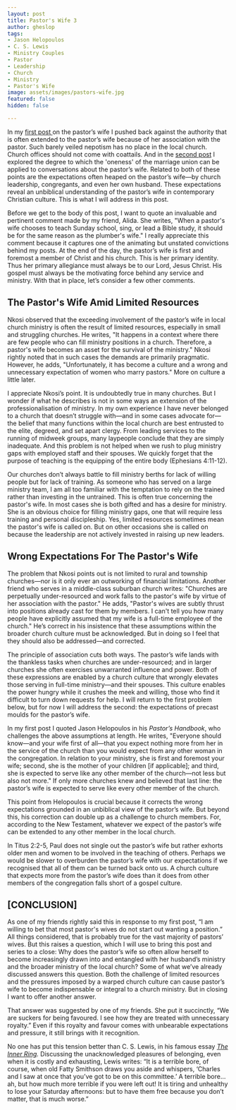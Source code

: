 ```yaml
---
layout: post
title: Pastor's Wife 3
author: gheslop
tags:
- Jason Helopoulos
- C. S. Lewis
- Ministry Couples
- Pastor
- Leadership
- Church
- Ministry
- Pastor's Wife
image: assets/images/pastors-wife.jpg
featured: false
hidden: false

---
```

In my [first post ](https://rekindle.co.za/content/2021-03-10-pastor-s-wife "Pastor's Wife Is Not A Church Office")on the pastor’s wife I pushed back against the authority that is often extended to the pastor’s wife because of her association with the pastor. Such barely veiled nepotism has no place in the local church. Church offices should not come with coattails. And in the [second post](https://rekindle.co.za/content/2021-04-07-pastor-s-wife-marriage-and-ministry "Marriage And Ministry") I explored the degree to which the 'oneness' of the marriage union can be applied to conversations about the pastor’s wife. Related to both of these points are the expectations often heaped on the pastor’s wife—by church leadership, congregants, and even her own husband. These expectations reveal an unbiblical understanding of the pastor’s wife in contemporary Christian culture. This is what I will address in this post.

Before we get to the body of this post, I want to quote an invaluable and pertinent comment made by my friend, Alida. She writes, "When a pastor's wife chooses to teach Sunday school, sing, or lead a Bible study, it should be for the same reason as the plumber's wife." I really appreciate this comment because it captures one of the animating but unstated convictions behind my posts. At the end of the day, the pastor’s wife is first and foremost a member of Christ and his church. This is her primary identity. Thus her primary allegiance must always be to our Lord, Jesus Christ. His gospel must always be the motivating force behind any service and ministry. With that in place, let’s consider a few other comments.

## **The Pastor's Wife Amid Limited Resources**

Nkosi observed that the exceeding involvement of the pastor’s wife in local church ministry is often the result of limited resources, especially in small and struggling churches. He writes, "It happens in a context where there are few people who can fill ministry positions in a church. Therefore, a pastor's wife becomes an asset for the survival of the ministry." Nkosi rightly noted that in such cases the demands are primarily pragmatic. However, he adds, "Unfortunately, it has become a culture and a wrong and unnecessary expectation of women who marry pastors." More on culture a little later.

I appreciate Nkosi’s point. It is undoubtedly true in many churches. But I wonder if what he describes is not in some ways an extension of the professionalisation of ministry. In my own experience I have never belonged to a church that doesn’t struggle with—and in some cases advocate for—the belief that many functions within the local church are best entrusted to the elite, degreed, and set apart clergy. From leading services to the running of midweek groups, many laypeople conclude that they are simply inadequate. And this problem is not helped when we rush to plug ministry gaps with employed staff and their spouses. We quickly forget that the purpose of teaching is the equipping of the entire body (Ephesians 4:11-12).

Our churches don’t always battle to fill ministry berths for lack of willing people but for lack of training. As someone who has served on a large ministry team, I am all too familiar with the temptation to rely on the trained rather than investing in the untrained. This is often true concerning the pastor's wife. In most cases she is both gifted and has a desire for ministry. She is an obvious choice for filling ministry gaps, one that will require less training and personal discipleship. Yes, limited resources sometimes mean the pastor's wife is called on. But on other occasions she is called on because the leadership are not actively invested in raising up new leaders.

## **Wrong Expectations For The Pastor's Wife**

The problem that Nkosi points out is not limited to rural and township churches—nor is it only ever an outworking of financial limitations. Another friend who serves in a middle-class suburban church writes: "Churches are perpetually under-resourced and work falls to the pastor's wife by virtue of her association with the pastor." He adds, "Pastor's wives are subtly thrust into positions already cast for them by members. I can't tell you how many people have explicitly assumed that my wife is a full-time employee of the church." He’s correct in his insistence that these assumptions within the broader church culture must be acknowledged. But in doing so I feel that they should also be addressed—and corrected.

The principle of association cuts both ways. The pastor’s wife lands with the thankless tasks when churches are under-resourced; and in larger churches she often exercises unwarranted influence and power. Both of these expressions are enabled by a church culture that wrongly elevates those serving in full-time ministry—and their spouses. This culture enables the power hungry while it crushes the meek and willing, those who find it difficult to turn down requests for help. I will return to the first problem below, but for now I will address the second: the expectations of precast moulds for the pastor’s wife.

In my first post I quoted Jason Helopoulos in his _Pastor’s Handbook_, who challenges the above assumptions at length. He writes, "Everyone should know—and your wife first of all—that you expect nothing more from her in the service of the church than you would expect from any other woman in the congregation. In relation to your ministry, she is first and foremost your wife; second, she is the mother of your children \[if applicable\]; and third, she is expected to serve like any other member of the church—not less but also not more." If only more churches knew and believed that last line: the pastor’s wife is expected to serve like every other member of the church.

This point from Helopoulos is crucial because it corrects the wrong expectations grounded in an unbiblical view of the pastor’s wife. But beyond this, his correction can double up as a challenge to church members. For, according to the New Testament, whatever we expect of the pastor’s wife can be extended to any other member in the local church.

In Titus 2:2-5, Paul does not single out the pastor’s wife but rather exhorts older men and women to be involved in the teaching of others. Perhaps we would be slower to overburden the pastor’s wife with our expectations if we recognised that all of them can be turned back onto us. A church culture that expects more from the pastor’s wife does than it does from other members of the congregation falls short of a gospel culture.

## **\[CONCLUSION\]**

As one of my friends rightly said this in response to my first post, “I am willing to bet that most pastor's wives do not start out wanting a position.” All things considered, that is probably true for the vast majority of pastors’ wives. But this raises a question, which I will use to bring this post and series to a close: Why does the pastor’s wife so often allow herself to become increasingly drawn into and entangled with her husband’s ministry and the broader ministry of the local church? Some of what we’ve already discussed answers this question. Both the challenge of limited resources and the pressures imposed by a warped church culture can cause pastor’s wife to become indispensable or integral to a church ministry. But in closing I want to offer another answer.

That answer was suggested by one of my friends. She put it succinctly, “We are suckers for being favoured. I see how they are treated with unnecessary royalty.” Even if this royalty and favour comes with unbearable expectations and pressure, it still brings with it recognition.

No one has put this tension better than C. S. Lewis, in his famous essay [_The Inner Ring_](https://www.lewissociety.org/innerring/ "The Inner Ring")_._ Discussing the unacknowledged pleasures of belonging, even when it is costly and exhausting, Lewis writes: “It is a terrible bore, of course, when old Fatty Smithson draws you aside and whispers, ‘Charles and I saw at once that you’ve got to be on this committee.’ A terrible bore… ah, but how much more terrible if you were left out! It is tiring and unhealthy to lose your Saturday afternoons: but to have them free because you don’t matter, that is much worse.”